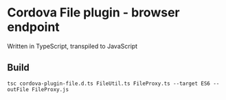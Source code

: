 # Cordova File plugin - browser endpoint
Written in TypeScript, transpiled to JavaScript

## Build
```
tsc cordova-plugin-file.d.ts FileUtil.ts FileProxy.ts --target ES6 --outFile FileProxy.js
```

